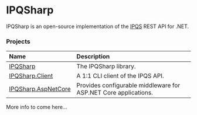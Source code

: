 # IPQSharp
IPQSharp is an open-source implementation of the [IPQS](https://www.ipqualityscore.com/documentation/overview) REST API for .NET.

### Projects
|Name|Description|
|:-|:-|
|[IPQSharp](./src/IPQSharp.Library)|The IPQSharp library.|
|[IPQSharp.Client](./src/IPQSharp.Client.Tool)|A 1:1 CLI client of the IPQS API.|
|[IPQSharp.AspNetCore](./src/IPQSharp.AspNetCore.Library)|Provides configurable middleware for ASP.NET Core applications.|

More info to come here...
